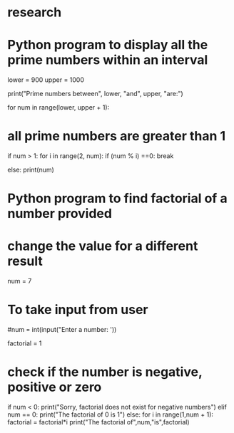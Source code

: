 # research

# Python program to display all the prime numbers within an interval

lower = 900
upper = 1000

print("Prime numbers between", lower, "and", upper, "are:")

for num in range(lower, upper + 1):
# all prime numbers are greater than 1
if num > 1:
for i in range(2, num):
if (num % i) ==0:
break

else:
print(num)

# Python program to find factorial of a number provided

# change the value for a different result
num = 7

# To take input from user
#num = int(input("Enter a number: '))

factorial = 1

# check if the number is negative, positive or zero
if num < 0:
print("Sorry, factorial does not exist for negative numbers")
elif num == 0:
print("The factorial of 0 is 1")
else:
for i in range(1,num + 1):
factorial = factorial*i
print("The factorial of",num,"is",factorial)

